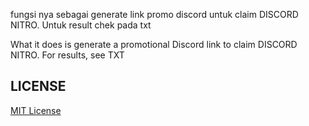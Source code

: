 fungsi nya sebagai generate link promo discord untuk claim DISCORD NITRO.
Untuk result chek pada txt

What it does is generate a promotional Discord link to claim DISCORD NITRO.
For results, see TXT

## LICENSE
[MIT License](LICENSE)